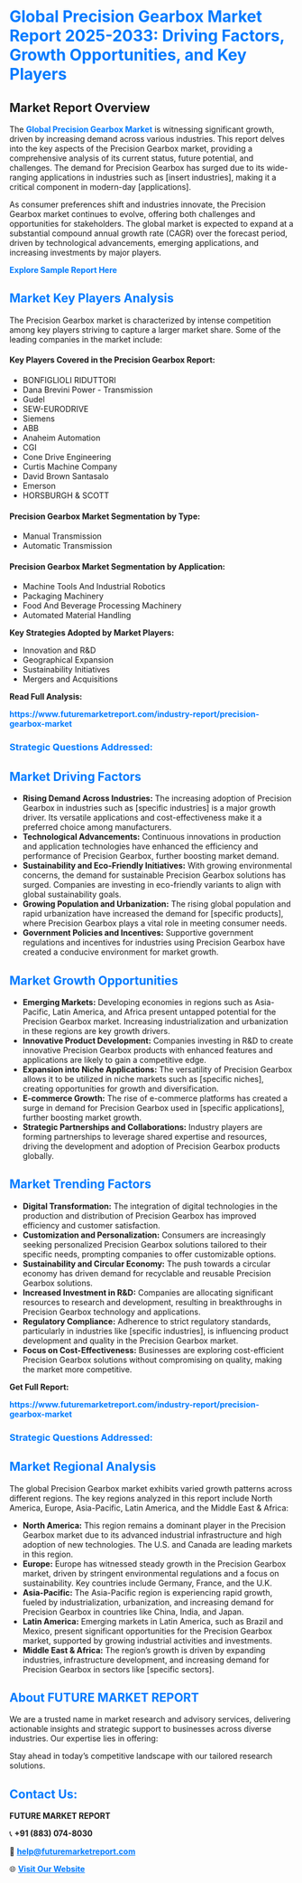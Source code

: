<h1 style="color: #007BFF;">Global Precision Gearbox Market Report 2025-2033: Driving Factors, Growth Opportunities, and Key Players</h1>

<section id="overview">
<h2>Market Report Overview</h2>
<p>The <a href="https://www.futuremarketreport.com/industry-report/precision-gearbox-market" style="color: #007BFF; text-decoration: none;"><strong>Global Precision Gearbox Market</strong></a> is witnessing significant growth, driven by increasing demand across various industries. This report delves into the key aspects of the Precision Gearbox market, providing a comprehensive analysis of its current status, future potential, and challenges. The demand for Precision Gearbox has surged due to its wide-ranging applications in industries such as [insert industries], making it a critical component in modern-day [applications].</p>
<p>As consumer preferences shift and industries innovate, the Precision Gearbox market continues to evolve, offering both challenges and opportunities for stakeholders. The global market is expected to expand at a substantial compound annual growth rate (CAGR) over the forecast period, driven by technological advancements, emerging applications, and increasing investments by major players.</p>
</section>

<section id="overview">
<p><a href="https://www.futuremarketreport.com/request-sample/reportId=51108" style="color: #007BFF; text-decoration: none;"><strong>Explore Sample Report Here</strong></a></p>
</section>

<section id="key-players">
<h2 style="color: #007BFF;">Market Key Players Analysis</h2>
<p>The Precision Gearbox market is characterized by intense competition among key players striving to capture a larger market share. Some of the leading companies in the market include:</p>
<h4>Key Players Covered in the Precision Gearbox Report:</h4>
<ul><li>BONFIGLIOLI RIDUTTORI</li><li>Dana Brevini Power - Transmission</li><li>Gudel</li><li>SEW-EURODRIVE</li><li>Siemens</li><li>ABB</li><li>Anaheim Automation</li><li>CGI</li><li>Cone Drive Engineering</li><li>Curtis Machine Company</li><li>David Brown Santasalo</li><li>Emerson</li><li>HORSBURGH &amp; SCOTT</li></ul>
<h4>Precision Gearbox Market Segmentation by Type:</h4>
<ul><li>Manual Transmission</li><li>Automatic Transmission</li></ul>

<h4>Precision Gearbox Market Segmentation by Application:</h4>
<ul><li>Machine Tools And Industrial Robotics</li><li>Packaging Machinery</li><li>Food And Beverage Processing Machinery</li><li>Automated Material Handling</li></ul>
<p><strong>Key Strategies Adopted by Market Players:</strong></p>
<ul>
<li>Innovation and R&D</li>
<li>Geographical Expansion</li>
<li>Sustainability Initiatives</li>
<li>Mergers and Acquisitions</li>
</ul>
</section>

<section>
<p><strong>Read Full Analysis: </strong></p><a href="https://www.futuremarketreport.com/industry-report/precision-gearbox-market" style="color: #007BFF; text-decoration: none;"><strong>https://www.futuremarketreport.com/industry-report/precision-gearbox-market</strong></a>
<h3 style="color: #007BFF;">Strategic Questions Addressed:</h3>
</section>

<section id="driving-factors">
<h2 style="color: #007BFF;">Market Driving Factors</h2>
<ul>
<li><strong>Rising Demand Across Industries:</strong> The increasing adoption of Precision Gearbox in industries such as [specific industries] is a major growth driver. Its versatile applications and cost-effectiveness make it a preferred choice among manufacturers.</li>
<li><strong>Technological Advancements:</strong> Continuous innovations in production and application technologies have enhanced the efficiency and performance of Precision Gearbox, further boosting market demand.</li>
<li><strong>Sustainability and Eco-Friendly Initiatives:</strong> With growing environmental concerns, the demand for sustainable Precision Gearbox solutions has surged. Companies are investing in eco-friendly variants to align with global sustainability goals.</li>
<li><strong>Growing Population and Urbanization:</strong> The rising global population and rapid urbanization have increased the demand for [specific products], where Precision Gearbox plays a vital role in meeting consumer needs.</li>
<li><strong>Government Policies and Incentives:</strong> Supportive government regulations and incentives for industries using Precision Gearbox have created a conducive environment for market growth.</li>
</ul>
</section>

<section id="growth-opportunities">
<h2 style="color: #007BFF;">Market Growth Opportunities</h2>
<ul>
<li><strong>Emerging Markets:</strong> Developing economies in regions such as Asia-Pacific, Latin America, and Africa present untapped potential for the Precision Gearbox market. Increasing industrialization and urbanization in these regions are key growth drivers.</li>
<li><strong>Innovative Product Development:</strong> Companies investing in R&D to create innovative Precision Gearbox products with enhanced features and applications are likely to gain a competitive edge.</li>
<li><strong>Expansion into Niche Applications:</strong> The versatility of Precision Gearbox allows it to be utilized in niche markets such as [specific niches], creating opportunities for growth and diversification.</li>
<li><strong>E-commerce Growth:</strong> The rise of e-commerce platforms has created a surge in demand for Precision Gearbox used in [specific applications], further boosting market growth.</li>
<li><strong>Strategic Partnerships and Collaborations:</strong> Industry players are forming partnerships to leverage shared expertise and resources, driving the development and adoption of Precision Gearbox products globally.</li>
</ul>
</section>

<section id="trending-factors">
<h2 style="color: #007BFF;">Market Trending Factors</h2>
<ul>
<li><strong>Digital Transformation:</strong> The integration of digital technologies in the production and distribution of Precision Gearbox has improved efficiency and customer satisfaction.</li>
<li><strong>Customization and Personalization:</strong> Consumers are increasingly seeking personalized Precision Gearbox solutions tailored to their specific needs, prompting companies to offer customizable options.</li>
<li><strong>Sustainability and Circular Economy:</strong> The push towards a circular economy has driven demand for recyclable and reusable Precision Gearbox solutions.</li>
<li><strong>Increased Investment in R&D:</strong> Companies are allocating significant resources to research and development, resulting in breakthroughs in Precision Gearbox technology and applications.</li>
<li><strong>Regulatory Compliance:</strong> Adherence to strict regulatory standards, particularly in industries like [specific industries], is influencing product development and quality in the Precision Gearbox market.</li>
<li><strong>Focus on Cost-Effectiveness:</strong> Businesses are exploring cost-efficient Precision Gearbox solutions without compromising on quality, making the market more competitive.</li>
</ul>
</section>

<section>
<p><strong>Get Full Report: </strong></p><a href="https://www.futuremarketreport.com/industry-report/precision-gearbox-market" style="color: #007BFF; text-decoration: none;"><strong>https://www.futuremarketreport.com/industry-report/precision-gearbox-market</strong></a>
<h3 style="color: #007BFF;">Strategic Questions Addressed:</h3>
</section>


<section id="regional-analysis">
<h2 style="color: #007BFF;">Market Regional Analysis</h2>
<p>The global Precision Gearbox market exhibits varied growth patterns across different regions. The key regions analyzed in this report include North America, Europe, Asia-Pacific, Latin America, and the Middle East & Africa:</p>
<ul>
<li><strong>North America:</strong> This region remains a dominant player in the Precision Gearbox market due to its advanced industrial infrastructure and high adoption of new technologies. The U.S. and Canada are leading markets in this region.</li>
<li><strong>Europe:</strong> Europe has witnessed steady growth in the Precision Gearbox market, driven by stringent environmental regulations and a focus on sustainability. Key countries include Germany, France, and the U.K.</li>
<li><strong>Asia-Pacific:</strong> The Asia-Pacific region is experiencing rapid growth, fueled by industrialization, urbanization, and increasing demand for Precision Gearbox in countries like China, India, and Japan.</li>
<li><strong>Latin America:</strong> Emerging markets in Latin America, such as Brazil and Mexico, present significant opportunities for the Precision Gearbox market, supported by growing industrial activities and investments.</li>
<li><strong>Middle East & Africa:</strong> The region’s growth is driven by expanding industries, infrastructure development, and increasing demand for Precision Gearbox in sectors like [specific sectors].</li>
</ul>
</section>

<footer>
<h2 style="color: #007BFF;">About FUTURE MARKET REPORT</h2>
<p>We are a trusted name in market research and advisory services, delivering actionable insights and strategic support to businesses across diverse industries. Our expertise lies in offering:</p>

<p>Stay ahead in today’s competitive landscape with our tailored research solutions.</p>

<h2 style="color: #007BFF;">Contact Us:</h2>
<p><strong>FUTURE MARKET REPORT</strong></p>
<p>📞 <strong>+91 (883) 074-8030</strong></p>
<p>📧 <strong><a href="mailto:help@futuremarketreport.com" style="color: #007BFF;">help@futuremarketreport.com</a></strong></p>
<p>🌐 <strong><a href="https://www.futuremarketreport.com/" style="color: #007BFF;">Visit Our Website</a></strong></p>
</footer>